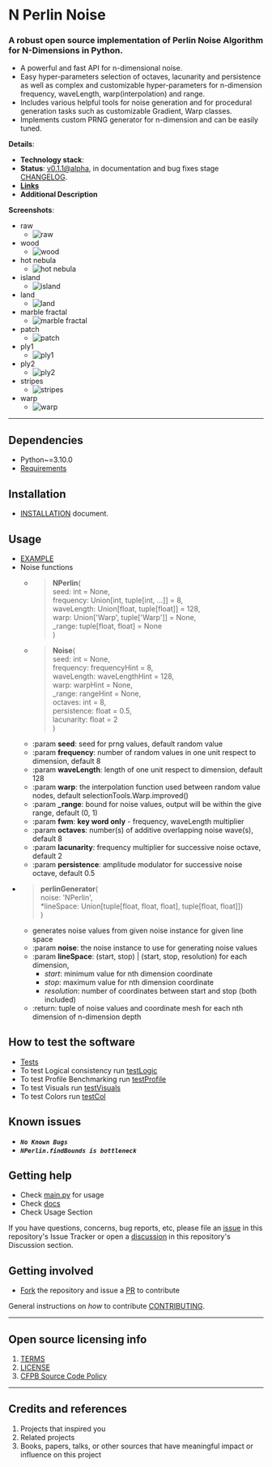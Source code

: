 # N Perlin Noise

### A robust open source implementation of Perlin Noise Algorithm for N-Dimensions in Python.
- A powerful and fast API for n-dimensional noise.
- Easy hyper-parameters selection of octaves, lacunarity and persistence
  as well as complex and customizable hyper-parameters for n-dimension
  frequency, waveLength, warp(interpolation) and range.
- Includes various helpful tools for noise generation and for procedural generation tasks
  such as customizable Gradient, Warp classes.
- Implements custom PRNG generator for n-dimension and can be easily tuned.

**Details**:
- **Technology stack**:
- **Status**: [v0.1.1@alpha](https://github.com/Amith225/NPerlinNoise/releases/tag/v0.1.1%40alpha), in documentation and bug fixes stage [CHANGELOG](docs/CHANGELOG.md).
- **[Links]()**
- **Additional Description**

**Screenshots**:
- raw
  - ![raw](snaps/raw.png)
- wood
  - ![wood](snaps/wood.png)
- hot nebula
  - ![hot nebula](snaps/hot_nebula.png)
- island
  - ![island](snaps/island.png)
- land
  - ![land](snaps/land.png)
- marble fractal
  - ![marble fractal](snaps/marble_fractal.png)
- patch
  - ![patch](snaps/patch.png)
- ply1
  - ![ply1](snaps/ply1.png)
- ply2
  - ![ply2](snaps/ply2.png)
- stripes
  - ![stripes](snaps/stripes.png)
- warp
  - ![warp](snaps/warp.png)


---

## Dependencies
- Python~=3.10.0
- [Requirements](requirements.txt)

## Installation
- [INSTALLATION](docs/INSTALL.md) document.

## Usage
- [EXAMPLE](main.py)
- Noise functions
  - >**NPerlin**(<br>
      seed: int = None,<br>
      frequency: Union[int, tuple[int, ...]] = 8,<br>
      waveLength: Union[float, tuple[float]] = 128,<br>
      warp: Union['Warp', tuple['Warp']] = None,<br>
      _range: tuple[float, float] = None<br>
    )
  - >**Noise**(<br>
      seed: int = None,<br>
      frequency: frequencyHint = 8,<br>
      waveLength: waveLengthHint = 128,<br>
      warp: warpHint = None,<br>
      _range: rangeHint = None,<br>
      octaves: int = 8,<br>
      persistence: float = 0.5,<br>
      lacunarity: float = 2<br>
    )
  - :param **seed**: seed for prng values, default random value
  - :param **frequency**: number of random values in one unit respect to dimension, default 8
  - :param **waveLength**: length of one unit respect to dimension, default 128
  - :param **warp**: the interpolation function used between random value nodes, default selectionTools.Warp.improved()
  - :param **_range**: bound for noise values, output will be within the give range, default (0, 1)
  - :param **fwm**: **key word only** - frequency, waveLength multiplier
  - :param **octaves**: number(s) of additive overlapping noise wave(s), default 8
  - :param **lacunarity**: frequency multiplier for successive noise octave, default 2
  - :param **persistence**: amplitude modulator for successive noise octave, default 0.5
- >**perlinGenerator**(<br>
      noise: 'NPerlin',<br>
      *lineSpace: Union[tuple[float, float, float], tuple[float, float]])<br>
)
  - generates noise values from given noise instance for given line space
  - :param **noise**: the noise instance to use for generating noise values
  - :param **lineSpace**: (start, stop) | (start, stop, resolution) for each dimension, 
    - _start_: minimum value for nth dimension coordinate 
    - _stop_: maximum value for nth dimension coordinate 
    - _resolution_: number of coordinates between start and stop (both included)
  - :return: tuple of noise values and coordinate mesh for each nth dimension of n-dimension depth

## How to test the software
- [Tests](tests)
- To test Logical consistency run [testLogic](tests/testLogic.py)
- To test Profile Benchmarking run [testProfile](tests/testProfile.py)
- To test Visuals run [testVisuals](tests/testVisuals.py)
- To test Colors run [testCol](tests/testCol.py)

## Known issues
- **_`No Known Bugs`_**
- **_`NPerlin.findBounds is bottleneck`_**

## Getting help
- Check [main.py](main.py) for usage
- Check [docs](docs)
- Check Usage Section

If you have questions, concerns, bug reports, etc, please file an [issue]() in this repository's Issue Tracker or
open a [discussion]() in this repository's Discussion section.


## Getting involved
- [Fork]() the repository and issue a [PR]() to contribute

General instructions on _how_ to contribute  [CONTRIBUTING](docs/CONTRIBUTING.md).

----

## Open source licensing info
1. [TERMS](docs/TERMS.md)
2. [LICENSE](LICENSE)
3. [CFPB Source Code Policy](https://github.com/cfpb/source-code-policy/)


----

## Credits and references
1. Projects that inspired you
2. Related projects
3. Books, papers, talks, or other sources that have meaningful impact or influence on this project
